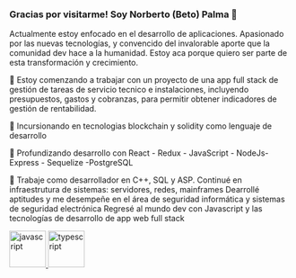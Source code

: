 ### Gracias por visitarme! Soy Norberto (Beto) Palma 👋

Actualmente estoy enfocado en el desarrollo de aplicaciones. Apasionado por las nuevas tecnologías, y convencido del invalorable aporte que la comunidad dev hace a la humanidad. Estoy aca porque quiero ser parte de esta transformación y crecimiento.

🔭 Estoy comenzando a trabajar con un proyecto de una app full stack de gestión de tareas de servicio tecnico e instalaciones, incluyendo presupuestos, gastos y cobranzas, para permitir obtener indicadores de gestión de rentabilidad.

🌱 Incursionando en tecnologias blockchain y solidity como lenguaje de desarrollo

💬 Profundizando desarrollo con React - Redux - JavaScript - NodeJs- Express - Sequelize -PostgreSQL

📄  Trabaje como desarrollador en C++, SQL y ASP.
    Continué en infraestrutura de sistemas: servidores, redes, mainframes
    Dearrollé aptitudes y me desempeñe en el área de seguridad informática y sistemas de seguridad electrónica
    Regresé al mundo dev con Javascript y las tecnologías de desarrollo de app web full stack 
    
<p align="left"> <a href="https://developer.mozilla.org/en-US/docs/Web/JavaScript" target="_blank"> <img src="https://devicons.github.io/devicon/devicon.git/icons/javascript/javascript-original.svg" alt="javascript" width="65" height="65"/> <a href="https://www.typescriptlang.org/" target="_blank"> <img src="https://devicons.github.io/devicon/devicon.git/icons/typescript/typescript-original.svg" alt="typescript" width="65" height="65"/> </a>
</p>

<!--
##### Programming languages



**betopalma/betopalma** is a ✨ _special_ ✨ repository because its `README.md` (this file) appears on your GitHub profile.

Here are some ideas to get you started:

- 🔭 I’m currently working on ...
- 🌱 I’m currently learning ...
- 👯 I’m looking to collaborate on ...
- 🤔 I’m looking for help with ...
- 💬 Ask me about ...
- 📫 How to reach me: ...
- 😄 Pronouns: ...
- ⚡ Fun fact: ...
-->
